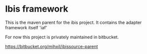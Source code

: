 Ibis framework
============

This is the maven parent for the ibis project. It contains the adapter framework itself 'iaf'

For now this project is privately maintained in bitbucket. 

https://bitbucket.org/mihxil/ibissource-parent
